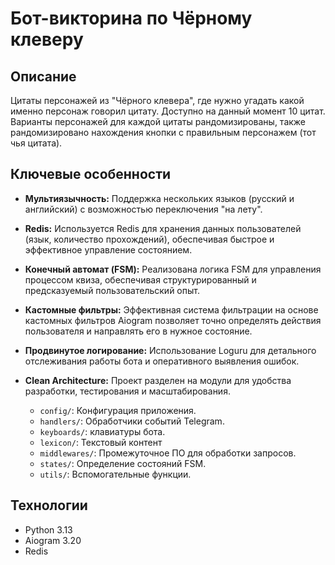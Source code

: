 # Бот-викторина по Чёрному клеверу

## Описание

Цитаты персонажей из "Чёрного клевера", где нужно угадать какой именно персонаж говорил цитату. 
Доступно на данный момент 10 цитат. Варианты персонажей для каждой цитаты рандомизированы, также рандомизировано нахождения кнопки с правильным персонажем (тот чья цитата).

## Ключевые особенности

*   **Мультиязычность:** Поддержка нескольких языков (русский и английский) с возможностью переключения "на лету".
*   **Redis:** Используется Redis для хранения данных пользователей (язык, количество прохождений), обеспечивая быстрое и эффективное управление состоянием.
*   **Конечный автомат (FSM):** Реализована логика FSM для управления процессом квиза, обеспечивая структурированный и предсказуемый пользовательский опыт.
*   **Кастомные фильтры:** Эффективная система фильтрации на основе кастомных фильтров Aiogram позволяет точно определять действия пользователя и направлять его в нужное состояние.
*   **Продвинутое логирование:** Использование Loguru для детального отслеживания работы бота и оперативного выявления ошибок.
*   **Clean Architecture:** Проект разделен на модули для удобства разработки, тестирования и масштабирования.

    *   `config/`: Конфигурация приложения.
    *   `handlers/`: Обработчики событий Telegram.
    *   `keyboards/`: клавиатуры бота.
    *   `lexicon/`: Текстовый контент
    *   `middlewares/`: Промежуточное ПО для обработки запросов.
    *   `states/`: Определение состояний FSM.
    *   `utils/`: Вспомогательные функции.



## Технологии

*   Python 3.13
*   Aiogram 3.20
*   Redis

